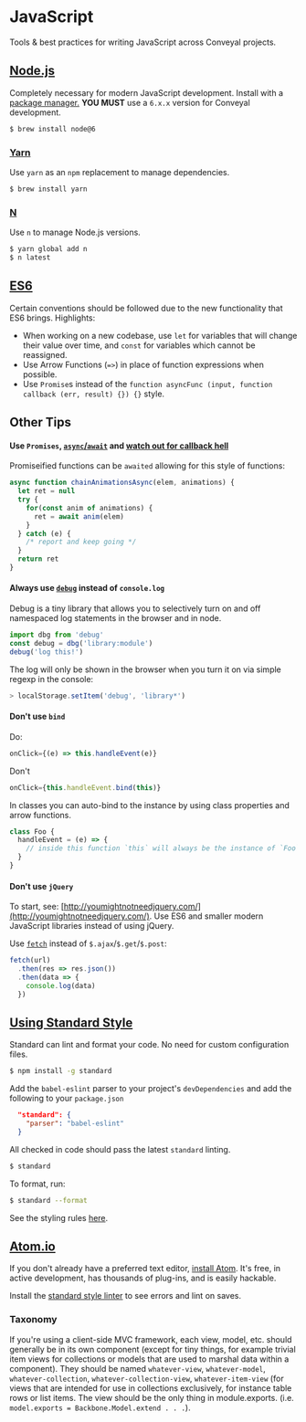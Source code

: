 # JavaScript

Tools & best practices for writing JavaScript across Conveyal projects.

## [Node.js](http://nodejs.org)

Completely necessary for modern JavaScript development. Install with a [package manager.](https://nodejs.org/en/download/package-manager/) **YOU MUST** use a `6.x.x` version for Conveyal development.

```bash
$ brew install node@6
```

### [Yarn](https://yarnpkg.com/en/)

Use `yarn` as an `npm` replacement to manage dependencies.

```bash
$ brew install yarn
```

### [N](https://github.com/visionmedia/n)

Use `n` to manage Node.js versions.

```bash
$ yarn global add n
$ n latest
```

## [ES6](https://github.com/DrkSephy/es6-cheatsheet)

Certain conventions should be followed due to the new functionality that ES6 brings. Highlights:

* When working on a new codebase, use `let` for variables that will change their value over time, and `const` for variables which cannot be reassigned.
* Use Arrow Functions (`=>`) in place of function expressions when possible.
* Use `Promise`s instead of the `function asyncFunc (input, function callback (err, result) {}) {}` style.

## Other Tips

#### Use `Promises`, [`async`/`await`](http://tc39.github.io/ecmascript-asyncawait/) and [watch out for callback hell](http://callbackhell.com/)

Promiseified functions can be `awaited` allowing for this style of functions:

```js
async function chainAnimationsAsync(elem, animations) {
  let ret = null
  try {
    for(const anim of animations) {
      ret = await anim(elem)
    }
  } catch (e) {
    /* report and keep going */
  }
  return ret
}
```

#### Always use [`debug`](https://github.com/visionmedia/debug) instead of `console.log`

Debug is a tiny library that allows you to selectively turn on and off namespaced log statements in the browser and in node.

```js
import dbg from 'debug'
const debug = dbg('library:module')
debug('log this!')
```

The log will only be shown in the browser when you turn it on via simple regexp in the console:

```js
> localStorage.setItem('debug', 'library*')
```

#### Don't use `bind`

Do:

```jsx
onClick={(e) => this.handleEvent(e)}
```

Don't

```jsx
onClick={this.handleEvent.bind(this)}
```

In classes you can auto-bind to the instance by using class properties and arrow functions.

```js
class Foo {
  handleEvent = (e) => {
    // inside this function `this` will always be the instance of `Foo`
  }
}
```

#### Don't use `jQuery`

To start, see: [http://youmightnotneedjquery.com/](http://youmightnotneedjquery.com/). Use ES6 and smaller modern JavaScript libraries instead of using jQuery.

Use [`fetch`](https://github.com/github/fetch) instead of `$.ajax`/`$.get`/`$.post`:

```js
fetch(url)
  .then(res => res.json())
  .then(data => {
    console.log(data)
  })
```

## [Using Standard Style](http://standardjs.com)

Standard can lint and format your code. No need for custom configuration files.

```bash
$ npm install -g standard
```

Add the `babel-eslint` parser to your project's `devDependencies` and add the following to your `package.json`

```json
  "standard": {
    "parser": "babel-eslint"
  }
```


All checked in code should pass the latest `standard` linting.

```bash
$ standard
```

To format, run:

```bash
$ standard --format
```

See the styling rules [here](http://standardjs.com/rules.html#javascript-standard-style).

## [Atom.io](https://atom.io)

If you don't already have a preferred text editor, [install Atom](https://github.com/atom/atom/blob/master/README.md#installing). It's free, in active development, has thousands of plug-ins, and is easily hackable.

Install the [standard style linter](https://atom.io/packages/linter-js-standard) to see errors and lint on saves.

### Taxonomy

If you're using a client-side MVC framework, each view, model, etc. should generally be in its own component (except for tiny things, for example trivial item views for collections or models that are used to marshal data within a component). They should be named `whatever-view`, `whatever-model`, `whatever-collection`, `whatever-collection-view`, `whatever-item-view` (for views that are intended for use in collections exclusively, for instance table rows or list items. The view should be the only thing in module.exports. (i.e. `model.exports = Backbone.Model.extend . . .`).
